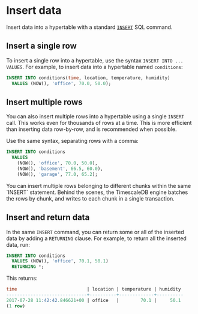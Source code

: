 # Insert data
Insert data into a hypertable with a standard [`INSERT`][postgres-insert] SQL
command.

## Insert a single row
To insert a single row into a hypertable, use the syntax `INSERT INTO ...
VALUES`. For example, to insert data into a hypertable named `conditions`:
```sql
INSERT INTO conditions(time, location, temperature, humidity)
  VALUES (NOW(), 'office', 70.0, 50.0);
```

## Insert multiple rows
You can also insert multiple rows into a hypertable using a single `INSERT`
call. This works even for thousands of rows at a time. This is more efficient
than inserting data row-by-row, and is recommended when possible.

Use the same syntax, separating rows with a comma:
```sql
INSERT INTO conditions
  VALUES
    (NOW(), 'office', 70.0, 50.0),
    (NOW(), 'basement', 66.5, 60.0),
    (NOW(), 'garage', 77.0, 65.2);
```

<highlight type="note">
You can insert multiple rows belonging to different
chunks within the same `INSERT` statement. Behind the scenes, the TimescaleDB
engine batches the rows by chunk, and writes to each chunk in a single
transaction.
</highlight>

## Insert and return data
In the same `INSERT` command, you can return some or all of the inserted data by
adding a `RETURNING` clause. For example, to return all the inserted data, run:
```sql
INSERT INTO conditions
  VALUES (NOW(), 'office', 70.1, 50.1)
  RETURNING *;
```

This returns:
```sql
time                          | location | temperature | humidity
------------------------------+----------+-------------+----------
2017-07-28 11:42:42.846621+00 | office   |        70.1 |     50.1
(1 row)
```

[postgres-insert]: https://www.postgresql.org/docs/current/static/sql-insert.html
